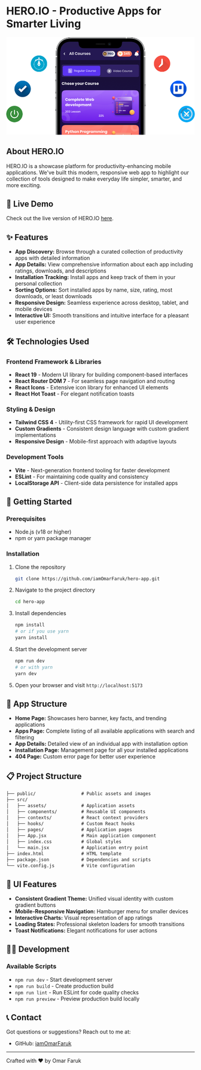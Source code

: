 # HERO.IO - Productive Apps for Smarter Living

![HERO.IO Banner](/public/assets/hero.png)

## About HERO.IO

HERO.IO is a showcase platform for productivity-enhancing mobile applications. We've built this modern, responsive web app to highlight our collection of tools designed to make everyday life simpler, smarter, and more exciting.

## 🌟 Live Demo

Check out the live version of HERO.IO [here](https://hero-app-three.vercel.app/).

## ✨ Features

- **App Discovery:** Browse through a curated collection of productivity apps with detailed information
- **App Details:** View comprehensive information about each app including ratings, downloads, and descriptions
- **Installation Tracking:** Install apps and keep track of them in your personal collection
- **Sorting Options:** Sort installed apps by name, size, rating, most downloads, or least downloads
- **Responsive Design:** Seamless experience across desktop, tablet, and mobile devices
- **Interactive UI:** Smooth transitions and intuitive interface for a pleasant user experience

## 🛠️ Technologies Used

### Frontend Framework & Libraries
- **React 19** - Modern UI library for building component-based interfaces
- **React Router DOM 7** - For seamless page navigation and routing
- **React Icons** - Extensive icon library for enhanced UI elements
- **React Hot Toast** - For elegant notification toasts

### Styling & Design
- **Tailwind CSS 4** - Utility-first CSS framework for rapid UI development
- **Custom Gradients** - Consistent design language with custom gradient implementations
- **Responsive Design** - Mobile-first approach with adaptive layouts

### Development Tools
- **Vite** - Next-generation frontend tooling for faster development
- **ESLint** - For maintaining code quality and consistency
- **LocalStorage API** - Client-side data persistence for installed apps

## 🚀 Getting Started

### Prerequisites
- Node.js (v18 or higher)
- npm or yarn package manager

### Installation

1. Clone the repository
   ```bash
   git clone https://github.com/iamOmarFaruk/hero-app.git
   ```

2. Navigate to the project directory
   ```bash
   cd hero-app
   ```

3. Install dependencies
   ```bash
   npm install
   # or if you use yarn
   yarn install
   ```

4. Start the development server
   ```bash
   npm run dev
   # or with yarn
   yarn dev
   ```

5. Open your browser and visit `http://localhost:5173`

## 📱 App Structure

- **Home Page:** Showcases hero banner, key facts, and trending applications
- **Apps Page:** Complete listing of all available applications with search and filtering
- **App Details:** Detailed view of an individual app with installation option
- **Installation Page:** Management page for all your installed applications
- **404 Page:** Custom error page for better user experience

## 📋 Project Structure

```
├── public/                 # Public assets and images
├── src/
│   ├── assets/             # Application assets
│   ├── components/         # Reusable UI components
│   ├── contexts/           # React context providers
│   ├── hooks/              # Custom React hooks
│   ├── pages/              # Application pages
│   ├── App.jsx             # Main application component
│   ├── index.css           # Global styles
│   └── main.jsx            # Application entry point
├── index.html              # HTML template
├── package.json            # Dependencies and scripts
└── vite.config.js          # Vite configuration
```

## 🎨 UI Features

- **Consistent Gradient Theme:** Unified visual identity with custom gradient buttons
- **Mobile-Responsive Navigation:** Hamburger menu for smaller devices
- **Interactive Charts:** Visual representation of app ratings
- **Loading States:** Professional skeleton loaders for smooth transitions
- **Toast Notifications:** Elegant notifications for user actions

## 👨‍💻 Development

### Available Scripts

- `npm run dev` - Start development server
- `npm run build` - Create production build
- `npm run lint` - Run ESLint for code quality checks
- `npm run preview` - Preview production build locally


## 📞 Contact

Got questions or suggestions? Reach out to me at:

- GitHub: [iamOmarFaruk](https://www.linkedin.com/in/omar-expert-webdeveloper/)

---

Crafted with ❤️ by Omar Faruk